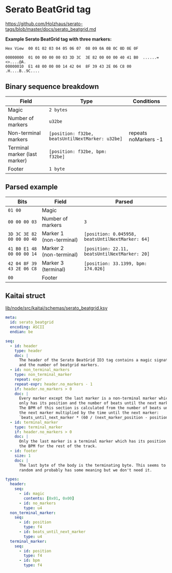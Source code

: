 # Serato BeatGrid tag

https://github.com/Holzhaus/serato-tags/blob/master/docs/serato_beatgrid.md

**Example Serato BeatGrid tag with three markers:**

```
Hex View  00 01 02 03 04 05 06 07  08 09 0A 0B 0C 0D 0E 0F

00000000  01 00 00 00 00 03 3D 3C  3E 82 00 00 00 40 41 B0  ......=<>....@A.
00000010  E1 48 00 00 00 14 42 04  8F 39 43 2E 06 C8 00     .H....B..9C....
```

## Binary sequence breakdown

| Field                         | Type                                             | Conditions           |
| ----------------------------- | ------------------------------------------------ | -------------------- |
| Magic                         | `2 bytes`                                        |                      |
| Number of markers             | `u32be`                                          |                      |
| Non-terminal markers          | `[position: f32be, beatsUntilNextMarker: u32be]` | repeats noMarkers -1 |
| Terminal marker (last marker) | `[position: f32be, bpm: f32be]`                  |                      |
| Footer                        | `1 byte`                                         |                      |

## Parsed example

| Bits                      | Field                   | Parsed                                           |
| ------------------------- | ----------------------- | ------------------------------------------------ |
| `01 00`                   | Magic                   |                                                  |
| `00 00 00 03`             | Number of markers       | `3`                                              |
| `3D 3C 3E 82 00 00 00 40` | Marker 1 (non-terminal) | `[position: 0.045958, beatsUntilNextMarker: 64]` |
| `41 B0 E1 48 00 00 00 14` | Marker 2 (non-terminal) | `[position: 22.11, beatsUntilNextMarker: 20]`    |
| `42 04 8F 39 43 2E 06 C8` | Marker 3 (terminal)     | `[position: 33.1399, bpm: 174.026]`              |
| `00`                      | Footer                  |                                                  |

## Kaitai struct

[lib/node/src/kaitai/schemas/serato_beatgrid.ksy](../lib/node/src/kaitai/schemas/serato_beatgrid.ksy)

```yaml
meta:
  id: serato_beatgrid
  encoding: ASCII
  endian: be

seq:
  - id: header
    type: header
    doc: |
      The header of the Serato BeatGrid ID3 tag contains a magic signature
      and the number of beatgrid markers.
  - id: non_terminal_markers
    type: non_terminal_marker
    repeat: expr
    repeat-expr: header.no_markers - 1
    if: header.no_markers > 0
    doc: |
      Every marker except the last marker is a non-terminal marker which
      only has its position and the number of beats until the next marker.
      The BPM of this section is calculated from the number of beats until
      the next marker multiplied by the time until the next marker:
      `beats_until_next_marker * (60 / (next_marker_position - position))`
  - id: terminal_marker
    type: terminal_marker
    if: header.no_markers > 0
    doc: |
      Only the last marker is a terminal marker which has its position and
      the BPM for the rest of the track.
  - id: footer
    size: 1
    doc: |
      The last byte of the body is the terminating byte. This seems to be
      random and probably has some meaning but we don't need it.

types:
  header:
    seq:
      - id: magic
        contents: [0x01, 0x00]
      - id: no_markers
        type: u4
  non_terminal_marker:
    seq:
      - id: position
        type: f4
      - id: beats_until_next_marker
        type: u4
  terminal_marker:
    seq:
      - id: position
        type: f4
      - id: bpm
        type: f4
```
